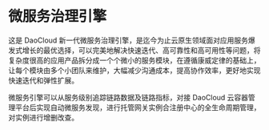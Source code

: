 # 微服务治理引擎

这是 DaoCloud 新一代微服务治理引擎，是迄今为止云原生领域面对应用服务爆发式增长的最优选择，可以完美地解决快速迭代、高可靠性和高可用性等问题，将复杂度很高的应用产品拆分成一个个微小的服务模块，在遵循康威定律的基础上，让每个模块由多个小团队来维护，大幅减少沟通成本，提高协作效率，更好地实现快速迭代和弹性扩展。

微服务引擎可以从服务级别追踪链路数据及链路指标，对接 DaoCloud 云容器管理平台后实现自动微服务发现，进行托管网关实例合注册中心的全生命周期管理，对实例进行增删改查。